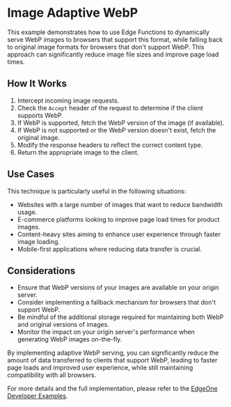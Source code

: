 # Image Adaptive WebP 

This example demonstrates how to use Edge Functions to dynamically serve WebP images to browsers that support this format, while falling back to original image formats for browsers that don't support WebP. This approach can significantly reduce image file sizes and improve page load times.

## How It Works

1. Intercept incoming image requests.
2. Check the `Accept` header of the request to determine if the client supports WebP.
3. If WebP is supported, fetch the WebP version of the image (if available).
4. If WebP is not supported or the WebP version doesn't exist, fetch the original image.
5. Modify the response headers to reflect the correct content type.
6. Return the appropriate image to the client.

## Use Cases

This technique is particularly useful in the following situations:

- Websites with a large number of images that want to reduce bandwidth usage.
- E-commerce platforms looking to improve page load times for product images.
- Content-heavy sites aiming to enhance user experience through faster image loading.
- Mobile-first applications where reducing data transfer is crucial.

## Considerations

- Ensure that WebP versions of your images are available on your origin server.
- Consider implementing a fallback mechanism for browsers that don't support WebP.
- Be mindful of the additional storage required for maintaining both WebP and original versions of images.
- Monitor the impact on your origin server's performance when generating WebP images on-the-fly.

By implementing adaptive WebP serving, you can significantly reduce the amount of data transferred to clients that support WebP, leading to faster page loads and improved user experience, while still maintaining compatibility with all browsers.

For more details and the full implementation, please refer to the [EdgeOne Developer Examples](https://edgeone.ai/developer/examples/hub-imageadaptivewebP).
